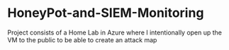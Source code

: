 # HoneyPot-and-SIEM-Monitoring
Project consists of a Home Lab in Azure where I intentionally open up the VM to the public to be able to create an attack map
